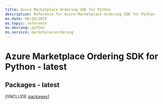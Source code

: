 ```yaml
---
title: Azure Marketplace Ordering SDK for Python
description: Reference for Azure Marketplace Ordering SDK for Python
ms.date: 06/20/2025
ms.topic: reference
ms.devlang: python
ms.service: marketplaceordering
---
```

# Azure Marketplace Ordering SDK for Python - latest
## Packages - latest
[!INCLUDE [packages](marketplace-ordering-index.md)]